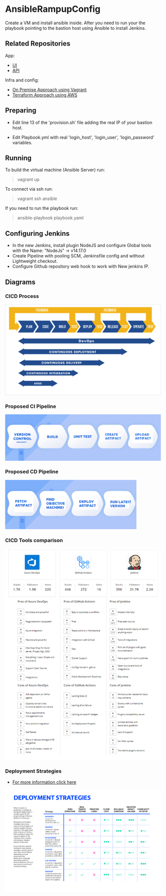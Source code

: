 # AnsibleRampupConfig 

Create a VM and install ansible inside. After you need to run your the playbook pointing to the bastion host using Ansible to install Jenkins.

## Related Repositories

App:

- [UI](https://github.com/jeisonroa1/movie-analyst-ui)
- [API](https://github.com/jeisonroa1/movie-analyst-api)


Infra and config:

- [On Premise Approach using Vagrant](https://github.com/jeisonroa1/OnPremiseVagrantInfra)
- [Terraform Approach using AWS](https://github.com/jeisonroa1/TerraformAWSInfra)

## Preparing

- Edit line 13 of the 'provision.sh' file adding the real IP of your bastion host.

- Edit Playbook.yml with real 'login_host', 'login_user', 'login_password'  variables.

## Running

To build the virtual machine (Ansible Server) run:

> vagrant up

To connect via ssh run:

> vagrant ssh ansible

If you need to run the playbook run:

> ansible-playbook playbook.yaml

## Configuring Jenkins

- In the new Jenkins, install plugin NodeJS and configure Global tools with the Name: "NodeJs" -> v14.17.0
- Create Pipeline with pooling SCM, Jenkinsfile config and without Lightweight checkout.
- Configure Github repository web hook to work with New jenkins IP.

## Diagrams

### CICD Process

![alt text](./Documentation/CICD.png)

### Proposed CI Pipeline

![alt text](./Documentation/CIPipeline.png)

### Proposed CD Pipeline

![alt text](./Documentation/CDPipeline.png)

### CICD Tools comparison

![alt text](./Documentation/AutomationCICDComparison.png)

### Deployment Strategies

- [For more information click here](https://thenewstack.io/deployment-strategies/)
 
![alt text](./Documentation/DeploymentStrategies.png)

